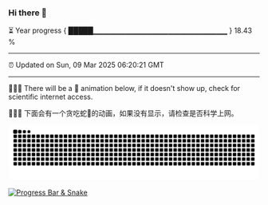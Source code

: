 ### Hi there 👋

⏳ Year progress { █████▁▁▁▁▁▁▁▁▁▁▁▁▁▁▁▁▁▁▁▁▁▁▁▁▁ } 18.43 %

---

⏰ Updated on Sun, 09 Mar 2025 06:20:21 GMT

---

🦕🦕🦕 There will be a 🐍 animation below, if it doesn't show up, check for scientific internet access.

🐍🐍🐍 下面会有一个贪吃蛇🐍的动画，如果没有显示，请检查是否科学上网。

![🐍🐍🐍](https://raw.githubusercontent.com/KamenRevice/KamenRevice/output/github-contribution-grid-snake.svg)

[![Progress Bar & Snake](https://github.com/KamenRevice/KamenRevice/actions/workflows/main.yml/badge.svg)](https://github.com/KamenRevice/KamenRevice/actions/workflows/main.yml)
